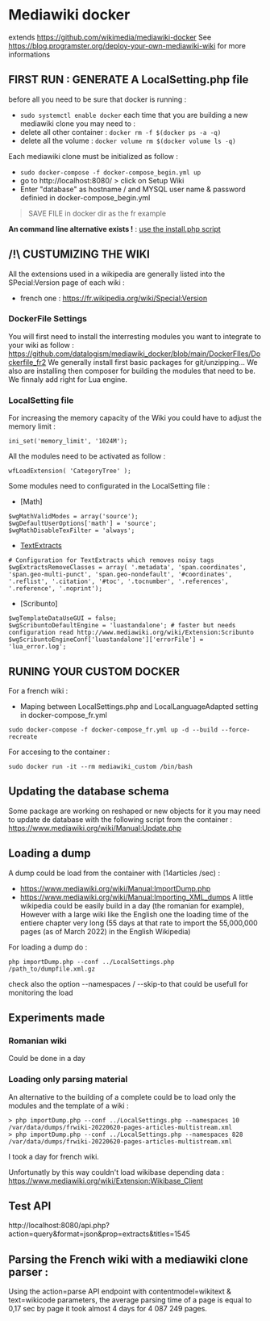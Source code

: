 # Mediawiki docker

extends https://github.com/wikimedia/mediawiki-docker
See https://blog.programster.org/deploy-your-own-mediawiki-wiki for more informations

## FIRST RUN : GENERATE A LocalSetting.php file

before all you need to be sure that docker is running : 
* ``` sudo systemctl enable docker ```
each time that you are building a new mediawiki clone you may need to : 
* delete all other container : ```docker rm -f $(docker ps -a -q)```
* delete all the volume : ```docker volume rm $(docker volume ls -q)```

Each mediawiki clone must be initialized as follow : 
* ``` sudo docker-compose -f docker-compose_begin.yml up ```
* go to http://localhost:8080/ > click on Setup Wiki
* Enter "database" as hostname / and MYSQL user name & password definied in docker-compose_begin.yml
> SAVE FILE in docker dir as the fr example

**An command line alternative exists !** : [use the install.php script](https://www.mediawiki.org/wiki/Manual:Install.php)

## /!\ CUSTUMIZING THE WIKI

All the extensions used in a wikipedia are generally listed into the SPecial:Version page of each wiki : 
* french one : https://fr.wikipedia.org/wiki/Special:Version

### DockerFile Settings

You will first need to install the interresting modules you want to integrate to your wiki as follow : 
https://github.com/datalogism/mediawiki_docker/blob/main/DockerFIles/Dockerfile_fr2
We generally install first basic packages for git/unzipping...
We also are installing then composer for building the modules that need to be. 
We finnaly add right for Lua engine.

### LocalSetting file 

For increasing the memory capacity of the Wiki you could have to adjust the memory limit :  
```
ini_set('memory_limit', '1024M');
```
All the modules need to be activated as follow :
```
wfLoadExtension( 'CategoryTree' );
```
Some modules need to configurated in the LocalSetting file :
* [Math]
```
$wgMathValidModes = array('source');
$wgDefaultUserOptions['math'] = 'source';
$wgMathDisableTexFilter = 'always';
```
* [TextExtracts](http://www.mediawiki.org/wiki/Extension:TextExtracts)
```
# Configuration for TextExtracts which removes noisy tags
$wgExtractsRemoveClasses = array( '.metadata', 'span.coordinates', 'span.geo-multi-punct', 'span.geo-nondefault', '#coordinates', '.reflist', '.citation', '#toc', '.tocnumber', '.references', '.reference', '.noprint');
```

* [Scribunto]

```
$wgTemplateDataUseGUI = false;
$wgScribuntoDefaultEngine = 'luastandalone'; # faster but needs configuration read http://www.mediawiki.org/wiki/Extension:Scribunto
$wgScribuntoEngineConf['luastandalone']['errorFile'] = 'lua_error.log';
```
## RUNING YOUR CUSTOM DOCKER

For a french wiki : 
* Maping between LocalSettings.php and LocalLanguageAdapted setting in docker-compose_fr.yml 
```
sudo docker-compose -f docker-compose_fr.yml up -d --build --force-recreate 
```
For accesing to the container :
```
sudo docker run -it --rm mediawiki_custom /bin/bash 
```
## Updating the database schema

Some package are working on reshaped or new objects for it you may need to update de database with the following script from the container : 
https://www.mediawiki.org/wiki/Manual:Update.php

## Loading a dump

A dump could be load  from the container with (14articles /sec) :
* https://www.mediawiki.org/wiki/Manual:ImportDump.php
* https://www.mediawiki.org/wiki/Manual:Importing_XML_dumps
A little wikipedia could be easily build in a day (the romanian for example), 
However with a large wiki like the English one the loading time of the entiere chapter very long (55 days at that rate to import the 55,000,000 pages (as of March 2022) in the English Wikipedia)

For loading a dump do :
```
php importDump.php --conf ../LocalSettings.php /path_to/dumpfile.xml.gz
```

check also the option --namespaces / --skip-to that could be usefull for monitoring the load


## Experiments made

### Romanian wiki

Could be done in a day

### Loading only parsing material 

An alternative to the building of a complete could be to load only the modules and the template of a wiki :
```
> php importDump.php --conf ../LocalSettings.php --namespaces 10 /var/data/dumps/frwiki-20220620-pages-articles-multistream.xml
> php importDump.php --conf ../LocalSettings.php --namespaces 828 /var/data/dumps/frwiki-20220620-pages-articles-multistream.xml
```
I took a day for french wiki.

Unfortunatly by this way couldn't load wikibase depending data : 
https://www.mediawiki.org/wiki/Extension:Wikibase_Client

## Test API

http://localhost:8080/api.php?action=query&format=json&prop=extracts&titles=1545

## Parsing the French wiki with a mediawiki clone parser :

Using the action=parse API endpoint with contentmodel=wikitext & text=wikicode parameters,
the average parsing time of a page is equal to 0,17 sec by page it took almost 4 days for 4 087 249 pages.
 
